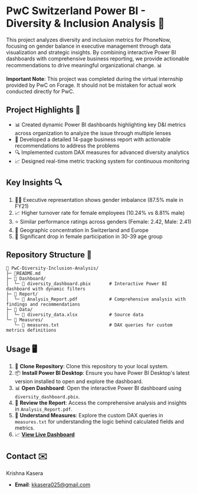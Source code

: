 # PwC Switzerland Power BI - Diversity & Inclusion Analysis 🎯
This project analyzes diversity and inclusion metrics for PhoneNow, focusing on gender balance in executive management through data visualization and strategic insights. By combining interactive Power BI dashboards with comprehensive business reporting, we provide actionable recommendations to drive meaningful organizational change. 📊

**Important Note**: This project was completed during the virtual internship provided by PwC on Forage. It should not be mistaken for actual work conducted directly for PwC.

## Project Highlights 🌟
- 📊 Created dynamic Power BI dashboards highlighting key D&I metrics across organization to analyze the issue through multiple lenses
- 📝 Developed a detailed 14-page business report with actionable recommendations to address the problems
- 🔍 Implemented custom DAX measures for advanced diversity analytics
- 📈 Designed real-time metric tracking system for continuous monitoring

## Key Insights 🔍
1. 👨‍💼 Executive representation shows gender imbalance (87.5% male in FY21)
2. 📈 Higher turnover rate for female employees (10.24% vs 8.81% male)
3. ⭐ Similar performance ratings across genders (Female: 2.42, Male: 2.41)
4. 📍 Geographic concentration in Switzerland and Europe
5. 🔻 Significant drop in female participation in 30-39 age group

## Repository Structure 📂
```
📁 PwC-Diversity-Inclusion-Analysis/
├─ 📄README.md
├─ 📁 Dashboard/                         
│  └─ 📄 diversity_dashboard.pbix       # Interactive Power BI dashboard with dynamic filters
├─ 📁 Report/                            
│  └─ 📄 Analysis_Report.pdf            # Comprehensive analysis with findings and recommendations
├─ 📁 Data/                             
│  └─ 📄 diversity_data.xlsx            # Source data
└─ 📁 Measures/                      
   └─ 📄 measures.txt                   # DAX queries for custom metrics definitions
```

## Usage 🖥️
1. 🔗 **Clone Repository**: Clone this repository to your local system.
2. 📦 **Install Power BI Desktop**: Ensure you have Power BI Desktop's latest version installed to open and explore the dashboard.
3. 📊 **Open Dashboard**: Open the interactive Power BI dashboard using `diversity_dashboard.pbix`.
4. 📝 **Review the Report**: Access the comprehensive analysis and insights in `Analysis_Report.pdf`.
5. 🧮 **Understand Measures**: Explore the custom DAX queries in `measures.txt` for understanding the logic behind calculated fields and metrics.
6. 📈 **[View Live Dashboard](https://app.powerbi.com/groups/05635138-c89d-4ac7-b424-b3306ddf6da9/reports/ecd75804-23f7-46c6-97d1-a2f5196ec424/bb731640b178e9c78271?experience=power-bi)**

## Contact ✉️
Krishna Kasera
- **Email**: kkasera025@gmail.com
